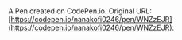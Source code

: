 # 

A Pen created on CodePen.io. Original URL: [https://codepen.io/nanakofi0246/pen/WNZzEJR](https://codepen.io/nanakofi0246/pen/WNZzEJR).



